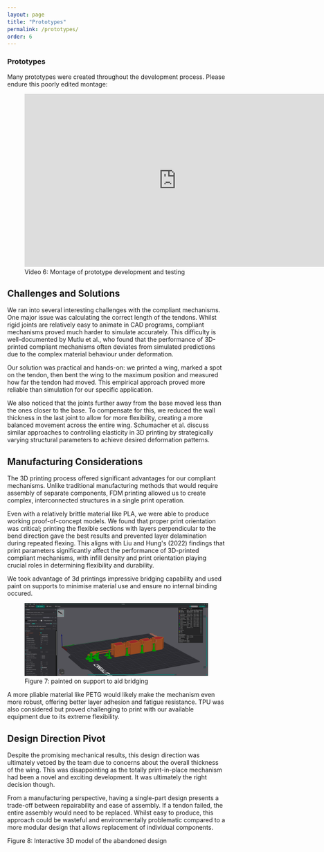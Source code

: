```yaml
---
layout: page
title: "Prototypes"
permalink: /prototypes/
order: 6
---
```


### Prototypes

Many prototypes were created throughout the development process. Please endure this poorly edited montage:

<figure>
  <iframe width="700" height="400" src="https://www.youtube.com/embed/eGq_Y_jL0Yc?cc_load_policy=1" frameborder="0" allowfullscreen></iframe>
  <figcaption>Video 6: Montage of prototype development and testing</figcaption>   
</figure>

## Challenges and Solutions

We ran into several interesting challenges with the compliant mechanisms. One major issue was calculating the correct length of the tendons. Whilst rigid joints are relatively easy to animate in CAD programs, compliant mechanisms proved much harder to simulate accurately. This difficulty is well-documented by Mutlu et al., who found that the performance of 3D-printed compliant mechanisms often deviates from simulated predictions due to the complex material behaviour under deformation.

Our solution was practical and hands-on: we printed a wing, marked a spot on the tendon, then bent the wing to the maximum position and measured how far the tendon had moved. This empirical approach proved more reliable than simulation for our specific application.

We also noticed that the joints further away from the base moved less than the ones closer to the base. To compensate for this, we reduced the wall thickness in the last joint to allow for more flexibility, creating a more balanced movement across the entire wing. Schumacher et al. discuss similar approaches to controlling elasticity in 3D printing by strategically varying structural parameters to achieve desired deformation patterns.

## Manufacturing Considerations

The 3D printing process offered significant advantages for our compliant mechanisms. Unlike traditional manufacturing methods that would require assembly of separate components, FDM printing allowed us to create complex, interconnected structures in a single print operation.

Even with a relatively brittle material like PLA, we were able to produce working proof-of-concept models. We found that proper print orientation was critical; printing the flexible sections with layers perpendicular to the bend direction gave the best results and prevented layer delamination during repeated flexing. This aligns with Liu and Hung's (2022) findings that print parameters significantly affect the performance of 3D-printed compliant mechanisms, with infill density and print orientation playing crucial roles in determining flexibility and durability.

We took advantage of 3d printings impressive bridging capability and used paint on supports to minimise material use and ensure no internal binding occured.

<figure>
  <img src="/images/paint.png" alt="cad sketch" width="500">
  <figcaption>Figure 7: painted on support to aid bridging</figcaption>
</figure>

A more pliable material like PETG would likely make the mechanism even more robust, offering better layer adhesion and fatigue resistance. TPU was also considered but proved challenging to print with our available equipment due to its extreme flexibility.

## Design Direction Pivot

Despite the promising mechanical results, this design direction was ultimately vetoed by the team due to concerns about the overall thickness of the wing. This was disappointing as the totally print-in-place mechanism had been a novel and exciting development. It was ultimately the right decision though.

From a manufacturing perspective, having a single-part design presents a trade-off between repairability and ease of assembly. If a tendon failed, the entire assembly would need to be replaced. Whilst easy to produce, this approach could be wasteful and environmentally problematic compared to a more modular design that allows replacement of individual components.

<div class="stl-viewer-container">
  <script src="https://embed.github.com/view/3d/Ki-D-Talbot/Ki-D-Talbot.github.io/main/models/show.stl">
  </script>
</div>
<figcaption>Figure 8: Interactive 3D model of the abandoned design</figcaption>